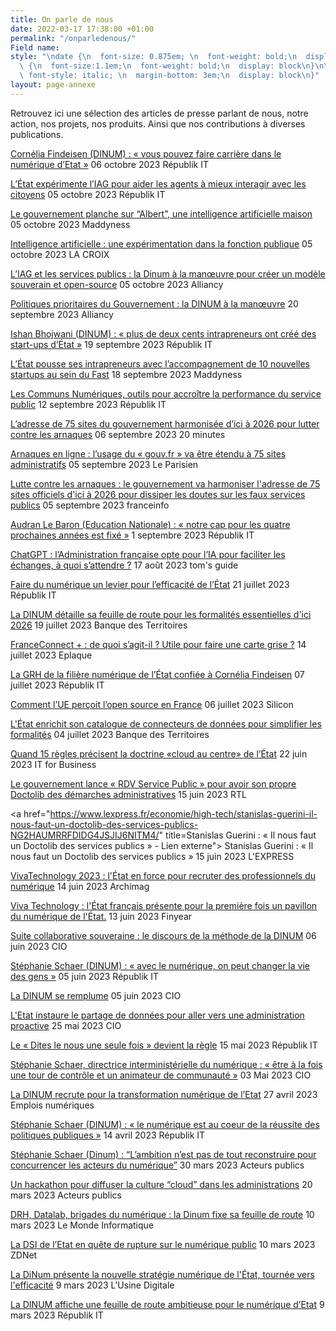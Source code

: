 ```yaml
---
title: On parle de nous
date: 2022-03-17 17:38:00 +01:00
permalink: "/onparledenous/"
Field name: 
style: "\ndate {\n  font-size: 0.875em; \n  font-weight: bold;\n  display: block\n}\n\ntitre
  \ {\n  font-size:1.1em;\n  font-weight: bold;\n  display: block\n}\n\nmedia   {\n
  \ font-style: italic; \n  margin-bottom: 3em;\n  display: block\n}"
layout: page-annexe
---
```


<p class="margin-bottom-3">Retrouvez ici une sélection des articles de presse parlant de nous, notre action, nos projets, nos produits. Ainsi que nos contributions à diverses publications.</p>

<titre><a href="https://www.republik-it.fr/rh/management/cornelia-findeisen-dinum-vous-pouvez-faire-carriere-dans-le-numerique-d-etat.html" title="Cornélia Findeisen (DINUM) : « vous pouvez faire carrière dans le numérique d’Etat » - Lien externe"> Cornélia Findeisen (DINUM) : « vous pouvez faire carrière dans le numérique d’Etat »</a></titre>
<date>06 octobre 2023</date>
<media> Républik IT </media>

<titre><a href="https://www.republik-it.fr/decideurs-it/cas-usage/l-etat-experimente-l-iag-pour-aider-les-agents-a-mieux-interagir-avec-les-citoyens.html" title="L’État expérimente l’IAG pour aider les agents à mieux interagir avec les citoyens - Lien externe"> L’État expérimente l’IAG pour aider les agents à mieux interagir avec les citoyens</a></titre>
<date>05 octobre 2023</date>
<media> Républik IT </media>

<titre><a href="https://www.maddyness.com/2023/10/05/le-gouvernement-planche-sur-albert-une-intelligence-artificielle-maison/" title="Le gouvernement planche sur “Albert”, une intelligence artificielle maison - Lien externe"> Le gouvernement planche sur “Albert”, une intelligence artificielle maison</a></titre>
<date>05 octobre 2023</date>
<media> Maddyness </media>

<titre><a href="https://www.la-croix.com/france/Intelligence-artificielle-experimentation-fonction-publique-2023-10-05-1201285626" title="Intelligence artificielle : une expérimentation dans la fonction publique - Lien externe"> Intelligence artificielle : une expérimentation dans la fonction publique</a></titre>
<date>05 octobre 2023</date>
<media> LA CROIX </media>

<titre><a href="https://www.alliancy.fr/iag-services-publics-dinum-modele-souverain-open-source" title="L’IAG et les services publics : la Dinum à la manœuvre pour créer un modèle souverain et open-source - Lien externe"> L’IAG et les services publics : la Dinum à la manœuvre pour créer un modèle souverain et open-source</a></titre>
<date>05 octobre 2023</date>
<media> Alliancy </media>

<titre><a href="https://www.alliancy.fr/politiques-prioritaires-gouvernement-dinum-manoeuvre" title="Politiques prioritaires du Gouvernement : la DINUM à la manœuvre - Lien externe"> Politiques prioritaires du Gouvernement : la DINUM à la manœuvre</a></titre>
<date>20 septembre 2023</date>
<media> Alliancy </media>

<titre><a href="https://www.republik-it.fr/decideurs-it/gouvernance/ishan-bhojwani-dinum-plus-de-deux-cents-intrapreneurs-ont-cree-des-start-ups-d-etat.html" title="Ishan Bhojwani (DINUM) : « plus de deux cents intrapreneurs ont créé des start-ups d’État » - Lien externe"> Ishan Bhojwani (DINUM) : « plus de deux cents intrapreneurs ont créé des start-ups d’État »</a></titre>
<date>19 septembre 2023</date>
<media> Républik IT </media>

<titre><a href="https://www.maddyness.com/2023/09/18/letat-pousse-ses-intrapreneurs-avec-laccompagnement-de-10-nouvelles-startups-au-sein-de-fast/" title="L’État pousse ses intrapreneurs avec l’accompagnement de 10 nouvelles startups au sein du Fast - Lien externe"> L’État pousse ses intrapreneurs avec l’accompagnement de 10 nouvelles startups au sein du Fast</a></titre>
<date>18 septembre 2023</date>
<media> Maddyness </media>

<titre><a href="https://www.republik-it.fr/decideurs-it/achat-it/les-communs-numeriques-outils-pour-accroitre-la-performance-du-service-public.html" title="Les Communs Numériques, outils pour accroître la performance du service public - Lien externe"> Les Communs Numériques, outils pour accroître la performance du service public</a></titre>
<date>12 septembre 2023</date>
<media> Républik IT </media>

<titre><a href="https://www.20minutes.fr/high-tech/4051892-20230906-lutter-contre-arnaques-adresse-75-sites-gouvernement-harmonisee-2026" title="L’adresse de 75 sites du gouvernement harmonisée d’ici à 2026 pour lutter contre les arnaques - Lien externe"> L’adresse de 75 sites du gouvernement harmonisée d’ici à 2026 pour lutter contre les arnaques</a></titre>
<date>06 septembre 2023</date>
<media> 20 minutes </media>

<titre><a href="https://www.leparisien.fr/economie/arnaques-en-ligne-lusage-du-gouvfr-va-etre-etendu-a-75-sites-administratifs-05-09-2023-FXQDLCJ7RVDHXGUCYR4FGDDZRM.php" title="Arnaques en ligne : l’usage du « gouv.fr » va être étendu à 75 sites administratifs - Lien externe"> Arnaques en ligne : l’usage du « gouv.fr » va être étendu à 75 sites administratifs</a></titre>
<date>05 septembre 2023</date>
<media> Le Parisien </media>

<titre><a href="https://www.francetvinfo.fr/internet/securite-sur-internet/lutte-contre-les-arnaques-pour-dissiper-le-doute-le-gouvernement-va-harmoniser-l-adresse-de-75-sites-officiels-d-ici-a-2026_6045014.html" title="Lutte contre les arnaques : le gouvernement va harmoniser l'adresse de 75 sites officiels d'ici à 2026 pour dissiper les doutes sur les faux services publics - Lien externe"> Lutte contre les arnaques : le gouvernement va harmoniser l'adresse de 75 sites officiels d'ici à 2026 pour dissiper les doutes sur les faux services publics</a></titre>
<date>05 septembre 2023</date>
<media> franceinfo </media>

<titre><a href="https://www.republik-it.fr/decideurs-it/gouvernance/audran-le-baron-education-nationale-notre-cap-pour-les-quatre-prochaines-annees-est-fixe.html" title="Audran Le Baron (Education Nationale) : « notre cap pour les quatre prochaines années est fixé » - Lien externe"> Audran Le Baron (Education Nationale) : « notre cap pour les quatre prochaines années est fixé »</a></titre>
<date>1 septembre 2023</date>
<media> Républik IT </media>

<titre><a href="https://www.tomsguide.fr/fini-les-galeres-et-les-cerfa-ladministration-francaise-met-le-paquet-sur-lintelligence-artificielle/" title="ChatGPT : l’Administration française opte pour l’IA pour faciliter les échanges, à quoi s’attendre ? - Lien externe"> ChatGPT : l’Administration française opte pour l’IA pour faciliter les échanges, à quoi s’attendre ?</a></titre>
<date>17 août 2023</date>
<media> tom's guide </media>

<titre><a href="https://www.republik-it.fr/decideurs-it/gouvernance/faire-du-numerique-un-levier-pour-l-efficacite-de-l-etat.html" title="Faire du numérique un levier pour l’efficacité de l’État - Lien externe"> Faire du numérique un levier pour l’efficacité de l’État</a></titre>
<date>21 juillet 2023</date>
<media> Républik IT </media>

<titre><a href="https://www.banquedesterritoires.fr/la-dinum-detaille-sa-feuille-de-route-pour-les-formalites-essentielles-dici-2026" title="La DINUM détaille sa feuille de route pour les formalités essentielles d'ici 2026 - Lien externe"> La DINUM détaille sa feuille de route pour les formalités essentielles d'ici 2026</a></titre>
<date>19 juillet 2023</date>
<media> Banque des Territoires </media>

<titre><a href="https://www.eplaque.fr/infos/france-connect-plus-carte-grise" title="FranceConnect + : de quoi s’agit-il ? Utile pour faire une carte grise ? - Lien externe"> FranceConnect + : de quoi s’agit-il ? Utile pour faire une carte grise ?</a></titre>
<date>14 juillet 2023</date>
<media> Eplaque </media>

<titre><a href="https://www.republik-it.fr/decideurs-it/gouvernance/la-grh-de-la-filiere-numerique-de-l-etat-confiee-a-cornelia-findeisen.html" title="La GRH de la filière numérique de l’État confiée à Cornélia Findeisen - Lien externe"> La GRH de la filière numérique de l’État confiée à Cornélia Findeisen</a></titre>
<date>07 juillet 2023</date>
<media> Républik IT </media>

<titre><a href="https://www.silicon.fr/comment-ue-percoit-open-source-france-469390.html" title="Comment l’UE perçoit l’open source en France - Lien externe"> Comment l’UE perçoit l’open source en France</a></titre>
<date>06 juillet 2023</date>
<media> Silicon </media>

<titre><a href="https://www.banquedesterritoires.fr/letat-enrichit-son-catalogue-de-connecteurs-de-donnees-pour-simplifier-les-formalites" title="L'État enrichit son catalogue de connecteurs de données pour simplifier les formalités - Lien externe"> L'État enrichit son catalogue de connecteurs de données pour simplifier les formalités</a></titre>
<date>04 juillet 2023</date>
<media> Banque des Territoires </media>

<titre><a href="https://www.itforbusiness.fr/quand-15-regles-precisent-la-doctrine-cloud-au-centre-de-letat-64435" title="Quand 15 règles précisent la doctrine «cloud au centre» de l’État - Lien externe"> Quand 15 règles précisent la doctrine «cloud au centre» de l’État</a></titre>
<date>22 juin 2023</date>
<media> IT for Business </media>

<titre><a href="https://www.rtl.fr/actu/sciences-tech/le-gouvernement-lance-rdv-service-public-pour-avoir-son-propre-doctolib-des-demarches-administratives-7900275036" title="Le gouvernement lance « RDV Service Public » pour avoir son propre Doctolib des démarches administratives - Lien externe"> Le gouvernement lance « RDV Service Public » pour avoir son propre Doctolib des démarches administratives</a></titre>
<date>15 juin 2023</date>
<media> RTL </media>

<titre><a href="https://www.lexpress.fr/economie/high-tech/stanislas-guerini-il-nous-faut-un-doctolib-des-services-publics-NG2HAUMRRFDIDG4JSJIJ6NITM4/" title=Stanislas Guerini : « Il nous faut un Doctolib des services publics » - Lien externe"> Stanislas Guerini : « Il nous faut un Doctolib des services publics »</a></titre>
<date>15 juin 2023</date>
<media> L'EXPRESS </media>

<titre><a href="https://www.archimag.com/vie-numerique/2023/06/14/viva-technology-2023-etat-force-recruter-professionnels-numerique" title="VivaTechnology 2023 : l'État en force pour recruter des professionnels du numérique - Lien externe"> VivaTechnology 2023 : l'État en force pour recruter des professionnels du numérique</a></titre>
<date>14 juin 2023</date>
<media> Archimag </media>

<titre><a href="https://www.finyear.com/Viva-Technology-l-Etat-francais-presente-pour-la-premiere-fois-un-pavillon-du-numerique-de-l-Etat_a49555.html" title="Viva Technology : l'État français présente pour la première fois un pavillon du numérique de l'État. - Lien externe"> Viva Technology : l'État français présente pour la première fois un pavillon du numérique de l'État.</a></titre>
<date>13 juin 2023</date>
<media> Finyear </media>

<titre><a href="https://www.cio-online.com/actualites/lire-suite-collaborative-souveraine-le-discours-de-la-methode-de-la-dinum-14978.html" title="Suite collaborative souveraine : le discours de la méthode de la DINUM - Lien externe"> Suite collaborative souveraine : le discours de la méthode de la DINUM</a></titre>
<date>06 juin 2023</date>
<media> CIO </media>

<titre><a href="https://www.republik-it.fr/decideurs-it/gouvernance/stephanie-schaer-dinum-avec-le-numerique-on-peut-changer-la-vie-des-gens.html" title="Stéphanie Schaer (DINUM) : « avec le numérique, on peut changer la vie des gens » - Lien externe"> Stéphanie Schaer (DINUM) : « avec le numérique, on peut changer la vie des gens »</a></titre>
<date>05 juin 2023</date>
<media> Républik IT </media>

<titre><a href="https://www.cio-online.com/actualites/lire-la-dinum-se-remplume-14973.html" title="La DINUM se remplume - Lien externe"> La DINUM se remplume</a></titre>
<date>05 juin 2023</date>
<media> CIO </media>

<titre><a href="https://www.cio-online.com/actualites/lire-l-etat-instaure-le-partage-de-donnees-pour-aller-vers-une-administration-proactive-14952.html" title="L'Etat instaure le partage de données pour aller vers une administration proactive - Lien externe"> L'Etat instaure le partage de données pour aller vers une administration proactive</a></titre>
<date>25 mai 2023</date>
<media> CIO </media>

<titre><a href="https://www.republik-it.fr/decideurs-it/gouvernance/le-dites-le-nous-une-seule-fois-devient-la-regle.html" title="Le « Dites le nous une seule fois » devient la règle - Lien externe"> Le « Dites le nous une seule fois » devient la règle</a></titre>
<date>15 mai 2023</date>
<media> Républik IT </media>

<titre><a href="https://www.cio-online.com/actualites/lire-stephanie-schaer-directrice-interministerielle-du-numerique--etre-a-la-fois-une-tour-de-controle-et-un-animateur-de-communaute-14909.html" title="Stéphanie Schaer, directrice interministérielle du numérique : « être à la fois une tour de contrôle et un animateur de communauté » - Lien externe"> Stéphanie Schaer, directrice interministérielle du numérique : « être à la fois une tour de contrôle et un animateur de communauté »</a></titre>
<date>03 Mai 2023</date>
<media> CIO </media>

<titre><a href="https://www.emplois-numeriques.com/la-dinum-recrute-pour-la-transformation-numerique-de-letat/" title="La DINUM recrute pour la transformation numérique de l’Etat - Lien externe"> La DINUM recrute pour la transformation numérique de l’Etat</a></titre>
<date>27 avril 2023</date>
<media> Emplois numériques </media>

<titre><a href="https://www.republik-it.fr/decideurs-it/gouvernance/stephanie-schaer-dinum-le-numerique-est-au-coeur-de-la-reussite-des-politiques-publiques.html" title="Stéphanie Schaer (DINUM) : « le numérique est au coeur de la réussite des politiques publiques » - Lien externe"> Stéphanie Schaer (DINUM) : « le numérique est au coeur de la réussite des politiques publiques »</a></titre>
<date>14 avril 2023</date>
<media> Républik IT </media>

<titre><a href="https://acteurspublics.fr/articles/stephanie-schaer-dinum-lambition-nest-pas-de-tout-reconstruire-pour-concurrencer-les-acteurs-du-numerique" title="Stéphanie Schaer (Dinum) : “L’ambition n’est pas de tout reconstruire pour concurrencer les acteurs du numérique” - Lien externe"> Stéphanie Schaer (Dinum) : “L’ambition n’est pas de tout reconstruire pour concurrencer les acteurs du numérique”</a></titre>
<date>30 mars 2023</date>
<media> Acteurs publics </media>

<titre><a href="https://acteurspublics.fr/articles/un-hackathon-pour-diffuser-la-culture-cloud-dans-les-administrations" title="Un hackathon pour diffuser la culture “cloud” dans les administrations - Lien externe"> Un hackathon pour diffuser la culture “cloud” dans les administrations</a></titre>
<date>20 mars 2023</date>
<media> Acteurs publics </media>

<titre><a href="https://www.lemondeinformatique.fr/actualites/lire-drh-datalab-brigades-du-numerique-la-dinum-fixe-sa-feuille-de-route-89794.html" title="DRH, Datalab, brigades du numérique : la Dinum fixe sa feuille de route - Lien externe"> DRH, Datalab, brigades du numérique : la Dinum fixe sa feuille de route</a></titre>
<date>10 mars 2023</date>
<media> Le Monde Informatique </media>

<titre><a href="https://www.zdnet.fr/actualites/la-dsi-de-l-etat-en-quete-de-rupture-sur-le-numerique-public-39955282.htm" title="La DSI de l’Etat en quête de rupture sur le numérique public - Lien externe"> La DSI de l’Etat en quête de rupture sur le numérique public</a></titre>
<date>10 mars 2023</date>
<media> ZDNet </media>

<titre><a href="https://www.usine-digitale.fr/article/la-dinum-presente-la-nouvelle-strategie-numerique-de-l-etat-tournee-vers-l-efficacite.N2109651" title="La DiNum présente la nouvelle stratégie numérique de l'État, tournée vers l'efficacité - Lien externe"> La DiNum présente la nouvelle stratégie numérique de l'État, tournée vers l'efficacité</a></titre>
<date>9 mars 2023</date>
<media> L'Usine Digitale </media>

<titre><a href="https://www.republik-it.fr/decideurs-it/gouvernance/la-dinum-affiche-une-feuille-de-route-ambitieuse-pour-le-numerique-d-etat.html" title="La DINUM affiche une feuille de route ambitieuse pour le numérique d’Etat - Lien externe"> La DINUM affiche une feuille de route ambitieuse pour le numérique d’Etat</a></titre>
<date>9 mars 2023</date>
<media> Républik IT </media>